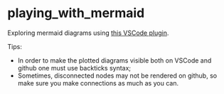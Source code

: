 # playing_with_mermaid
Exploring mermaid diagrams using [this VSCode plugin](https://marketplace.visualstudio.com/items?itemName=bierner.markdown-mermaid).

Tips:
- In order to make the plotted diagrams visible both on VSCode and github one must use backticks syntax;
- Sometimes, disconnected nodes may not be rendered on github, so make sure you make connections as much as you can.